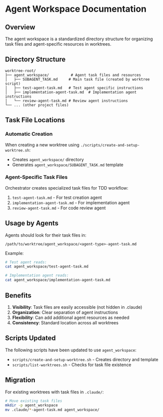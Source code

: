 # Agent Workspace Documentation

## Overview

The agent workspace is a standardized directory structure for organizing task files and agent-specific resources in worktrees.

## Directory Structure

```
worktree-root/
├── agent_workspace/          # Agent task files and resources
│   ├── SUBAGENT_TASK.md     # Main task file (created by worktree script)
│   ├── test-agent-task.md   # Test agent specific instructions
│   ├── implementation-agent-task.md  # Implementation agent instructions
│   └── review-agent-task.md # Review agent instructions
└── ... (other project files)
```

## Task File Locations

### Automatic Creation

When creating a new worktree using `./scripts/create-and-setup-worktree.sh`:

- Creates `agent_workspace/` directory
- Generates `agent_workspace/SUBAGENT_TASK.md` template

### Agent-Specific Task Files

Orchestrator creates specialized task files for TDD workflow:

1. `test-agent-task.md` - For test creation agent
2. `implementation-agent-task.md` - For implementation agent
3. `review-agent-task.md` - For code review agent

## Usage by Agents

Agents should look for their task files in:

```
/path/to/worktree/agent_workspace/<agent-type>-agent-task.md
```

Example:

```bash
# Test agent reads:
cat agent_workspace/test-agent-task.md

# Implementation agent reads:
cat agent_workspace/implementation-agent-task.md
```

## Benefits

1. **Visibility**: Task files are easily accessible (not hidden in .claude)
2. **Organization**: Clear separation of agent instructions
3. **Flexibility**: Can add additional agent resources as needed
4. **Consistency**: Standard location across all worktrees

## Scripts Updated

The following scripts have been updated to use `agent_workspace`:

- `scripts/create-and-setup-worktree.sh` - Creates directory and template
- `scripts/list-worktrees.sh` - Checks for task file existence

## Migration

For existing worktrees with task files in `.claude/`:

```bash
# Move existing task files
mkdir -p agent_workspace
mv .claude/*-agent-task.md agent_workspace/
```
